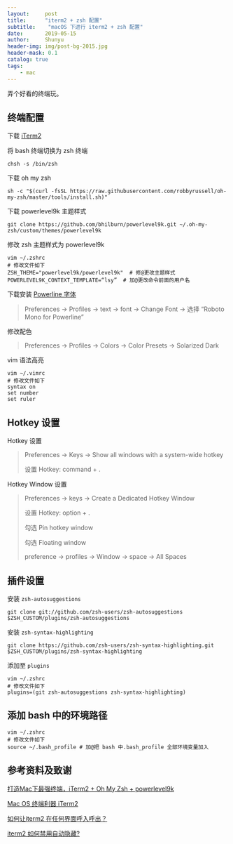 ```yaml
---
layout:     post
title:      "iterm2 + zsh 配置"
subtitle:    "macOS 下进行 iterm2 + zsh 配置"
date:       2019-05-15
author:     Shunyu
header-img: img/post-bg-2015.jpg
header-mask: 0.1
catalog: true
tags:
    - mac
---
```




弄个好看的终端玩。



## 终端配置

下载 [iTerm2](https://www.iterm2.com/downloads.html)



将 bash 终端切换为 zsh 终端

```
chsh -s /bin/zsh
```



下载 oh my zsh

```
sh -c "$(curl -fsSL https://raw.githubusercontent.com/robbyrussell/oh-my-zsh/master/tools/install.sh)"
```



下载 powerlevel9k 主题样式

```
git clone https://github.com/bhilburn/powerlevel9k.git ~/.oh-my-zsh/custom/themes/powerlevel9k
```



修改 zsh 主题样式为 powerlevel9k

```
vim ~/.zshrc
# 修改文件如下
ZSH_THEME="powerlevel9k/powerlevel9k"  # 修@更改主题样式
POWERLEVEL9K_CONTEXT_TEMPLATE=“lsy”  # 加@更改命令前面的用户名
```



下载安装 [Powerline 字体](https://link.jianshu.com/?t=https%3A%2F%2Fgithub.com%2Fpowerline%2Ffonts%2Fblob%2Fmaster%2FMeslo%20Slashed%2FMeslo%20LG%20M%20Regular%20for%20Powerline.ttf)

> Preferences -> Profiles -> text -> font -> Change Font -> 选择 “Roboto Mono for Powerline”



修改配色

> Preferences -> Profiles -> Colors -> Color Presets -> Solarized Dark



vim 语法高亮

```
vim ~/.vimrc
# 修改文件如下
syntax on
set number
set ruler
```



## Hotkey 设置

Hotkey 设置

> Preferences -> Keys -> Show all windows with a system-wide hotkey
>
> 设置 Hotkey: command + .



Hotkey Window 设置

> Preferences -> keys -> Create a Dedicated Hotkey Window
>
> 设置 Hotkey: option + .
>
> 勾选 Pin hotkey window
>
> 勾选 Floating window
>
> preference -> profiles -> Window -> space -> All Spaces



## 插件设置

安装 `zsh-autosuggestions` 

```
git clone git://github.com/zsh-users/zsh-autosuggestions $ZSH_CUSTOM/plugins/zsh-autosuggestions
```



安装 `zsh-syntax-highlighting` 

```
git clone https://github.com/zsh-users/zsh-syntax-highlighting.git $ZSH_CUSTOM/plugins/zsh-syntax-highlighting
```



添加至 `plugins`

```
vim ~/.zshrc
# 修改文件如下
plugins=(git zsh-autosuggestions zsh-syntax-highlighting)
```



## 添加 bash 中的环境路径

```
vim ~/.zshrc
# 修改文件如下
source ~/.bash_profile # 加@把 bash 中.bash_profile 全部环境变量加入
```



## 参考资料及致谢

[打造Mac下最强终端，iTerm2 + Oh My Zsh + powerlevel9k](https://feeeei.com/archives/27/?utm_source=wechat_session&utm_medium=social&utm_oi=639600489608777728)

[Mac OS 终端利器 iTerm2](https://www.cnblogs.com/xishuai/p/mac-iterm2.html)

[如何让iterm2 在任何界面呼入呼出？](https://www.wengbi.com/thread_44003_1.html)

[iterm2 如何禁用自动隐藏?](https://www.zhihu.com/question/35568215)

